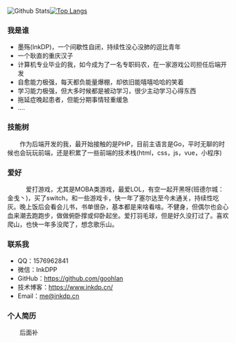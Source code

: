 ![Github Stats](https://github-readme-stats.vercel.app/api?username=gooohlan&theme=synthwave&show_icons=true)[![Top Langs](https://github-readme-stats.vercel.app/api/top-langs/?username=gooohlan&layout=compact)](https://github.com/anuraghazra/github-readme-stats)

### 我是谁
* 墨殇(InkDP)，一个间歇性自闭，持续性没心没肺的逗比青年
* 一个耿直的重庆汉子
* 计算机专业毕业的我，如今成为了一名专职码农，在一家游戏公司担任后端开发
* 自愈能力极强，每天都负能量爆棚，却依旧能嘻嘻哈哈的笑着
* 学习能力极强，但大多时候都是被动学习，很少主动学习心得东西
* 拖延症晚起患者，但能分期事情轻重缓急
* ....
### 技能树
&emsp;&emsp;作为后端开发的我，最开始接触的是PHP，目前主语言是Go，平时无聊的时候也会玩玩前端，还是积累了一些前端的技术栈(html，css，js，vue，小程序)
### 爱好
&emsp;&emsp;&emsp;爱打游戏，尤其是MOBA类游戏，最爱LOL，有空一起开黑呀(班德尔城：金戋丶)，买了switch，和一些游戏卡，快一年了塞尔达至今未通关，持续性吃灰。晚上饭后会看会儿书，书单很杂，基本都是来啥看啥。不健身，但偶尔也会心血来潮去跑跑步，做做俯卧撑或仰卧起坐。爱打羽毛球，但是好久没打过了。喜欢爬山，也快一年多没爬了，想念歌乐山。
### 联系我
* QQ：1576962841
* 微信：InkDPP
* GitHub：https://github.com/goohlan
* 技术博客：https://www.inkdp.cn/
* Email：me@inkdp.cn
### 个人简历
&emsp;&emsp;后面补
